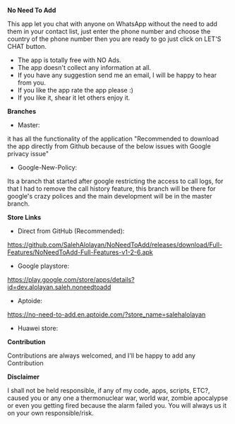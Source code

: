 **No Need To Add**

This app let you chat with anyone on WhatsApp without the need to add them in your contact list, just enter the phone number and choose the country of the phone number then you are ready to go just click on LET'S CHAT button.

- The app is totally free with NO Ads.
- The app doesn't collect any information at all.
- If you have any suggestion send me an email, I will be happy to hear from you.
- If you like the app rate the app please :)
- If you like it, shear it let others enjoy it.


**Branches**
- Master:

it has all the functionality of the application "Recommended to download the app directly from Github because of the below issues with Google privacy issue"

- Google-New-Policy:

Its a branch that started after google restricting the access to call logs, for that I had to remove the call history feature, this branch will be there for google's crazy polices and the main development will be in the master branch. 

**Store Links**

- Direct from GitHub (Recommended):

https://github.com/SalehAlolayan/NoNeedToAdd/releases/download/Full-Features/NoNeedToAdd-Full-Features-v1-2-6.apk

- Google playstore:

https://play.google.com/store/apps/details?id=dev.alolayan.saleh.noneedtoadd

- Aptoide:

https://no-need-to-add.en.aptoide.com/?store_name=salehalolayan

- Huawei store:


**Contribution**

Contributions are always welcomed, and I'll be happy to add any Contribution

**Disclaimer**

I shall not be held responsible, if any of my code, apps, scripts, ETC?, caused you or any one a thermonuclear war, world war, zombie apocalypse or even you getting fired because the alarm failed you. You will always us it on your own responsible/risk.
